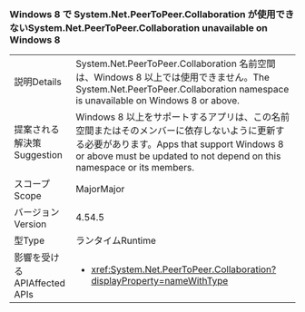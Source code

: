 ### <a name="systemnetpeertopeercollaboration-unavailable-on-windows-8"></a><span data-ttu-id="af1a0-101">Windows 8 で System.Net.PeerToPeer.Collaboration が使用できない</span><span class="sxs-lookup"><span data-stu-id="af1a0-101">System.Net.PeerToPeer.Collaboration unavailable on Windows 8</span></span>

|   |   |
|---|---|
|<span data-ttu-id="af1a0-102">説明</span><span class="sxs-lookup"><span data-stu-id="af1a0-102">Details</span></span>|<span data-ttu-id="af1a0-103">System.Net.PeerToPeer.Collaboration 名前空間は、Windows 8 以上では使用できません。</span><span class="sxs-lookup"><span data-stu-id="af1a0-103">The System.Net.PeerToPeer.Collaboration namespace is unavailable on Windows 8 or above.</span></span>|
|<span data-ttu-id="af1a0-104">提案される解決策</span><span class="sxs-lookup"><span data-stu-id="af1a0-104">Suggestion</span></span>|<span data-ttu-id="af1a0-105">Windows 8 以上をサポートするアプリは、この名前空間またはそのメンバーに依存しないように更新する必要があります。</span><span class="sxs-lookup"><span data-stu-id="af1a0-105">Apps that support Windows 8 or above must be updated to not depend on this namespace or its members.</span></span>|
|<span data-ttu-id="af1a0-106">スコープ</span><span class="sxs-lookup"><span data-stu-id="af1a0-106">Scope</span></span>|<span data-ttu-id="af1a0-107">Major</span><span class="sxs-lookup"><span data-stu-id="af1a0-107">Major</span></span>|
|<span data-ttu-id="af1a0-108">バージョン</span><span class="sxs-lookup"><span data-stu-id="af1a0-108">Version</span></span>|<span data-ttu-id="af1a0-109">4.5</span><span class="sxs-lookup"><span data-stu-id="af1a0-109">4.5</span></span>|
|<span data-ttu-id="af1a0-110">型</span><span class="sxs-lookup"><span data-stu-id="af1a0-110">Type</span></span>|<span data-ttu-id="af1a0-111">ランタイム</span><span class="sxs-lookup"><span data-stu-id="af1a0-111">Runtime</span></span>|
|<span data-ttu-id="af1a0-112">影響を受ける API</span><span class="sxs-lookup"><span data-stu-id="af1a0-112">Affected APIs</span></span>|<ul><li><xref:System.Net.PeerToPeer.Collaboration?displayProperty=nameWithType></li></ul>|

